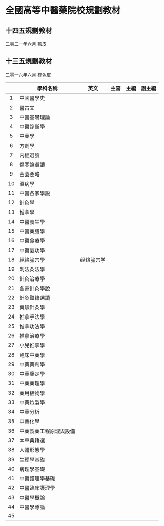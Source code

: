 # 全國高等中醫藥院校規劃教材

## 十四五規劃教材
二零二一年六月 藍皮

## 十三五規劃教材
二零一六年六月 棕色皮

|      | 學科名稱               | 英文       | 主審 | 主編 | 副主編 |
| :--: | ---------------------- | ---------- | ---- | ---- | ------ |
|  1   | 中國醫學史             |            |      |      |        |
|  2   | 醫古文                 |            |      |      |        |
|  3   | 中醫基礎理論           |            |      |      |        |
|  4   | 中醫診斷學             |            |      |      |        |
|  5   | 中藥學                 |            |      |      |        |
|  6   | 方劑學                 |            |      |      |        |
|  7   | 内經選讀               |            |      |      |        |
|  8   | 傷寒論選讀             |            |      |      |        |
|  9   | 金匱要略               |            |      |      |        |
|  10  | 溫病學                 |            |      |      |        |
|  11  | 中醫各家學説           |            |      |      |        |
|  12  | 針灸學                 |            |      |      |        |
|  13  | 推拿學                 |            |      |      |        |
|  14  | 中醫養生學             |            |      |      |        |
|  15  | 中醫藥膳學             |            |      |      |        |
|  16  | 中醫食療學             |            |      |      |        |
|  17  | 中醫氣功學             |            |      |      |        |
|  18  | 經絡腧穴學             | 经络腧穴学 |      |      |        |
|  19  | 刺法灸法學             |            |      |      |        |
|  20  | 針灸治療學             |            |      |      |        |
|  21  | 各家針灸學說           |            |      |      |        |
|  22  | 針灸毉籍選讀           |            |      |      |        |
|  23  | 實驗針灸學             |            |      |      |        |
|  24  | 推拿手法學             |            |      |      |        |
|  25  | 推拿功法學             |            |      |      |        |
|  26  | 推拿治療學             |            |      |      |        |
|  27  | 小兒推拿學             |            |      |      |        |
|  28  | 臨床中藥學             |            |      |      |        |
|  29  | 中藥藥劑學             |            |      |      |        |
|  30  | 中藥鑒定學             |            |      |      |        |
|  31  | 中藥藥理學             |            |      |      |        |
|  32  | 藥用植物學             |            |      |      |        |
|  33  | 中藥炮製學             |            |      |      |        |
|  34  | 中藥分析               |            |      |      |        |
|  35  | 中藥化學               |            |      |      |        |
|  36  | 中藥製藥工程原理與設備 |            |      |      |        |
|  37  | 本草典籍選             |            |      |      |        |
|  38  | 人體形態學             |            |      |      |        |
|  39  | 生理學基礎             |            |      |      |        |
|  40  | 病理學基礎             |            |      |      |        |
|  41  | 中醫護理學基礎         |            |      |      |        |
|  42  | 中醫臨床護理學         |            |      |      |        |
|  43  | 中醫學概論             |            |      |      |        |
|  44  | 中醫學導論             |            |      |      |        |
|  45  |                        |            |      |      |        |

